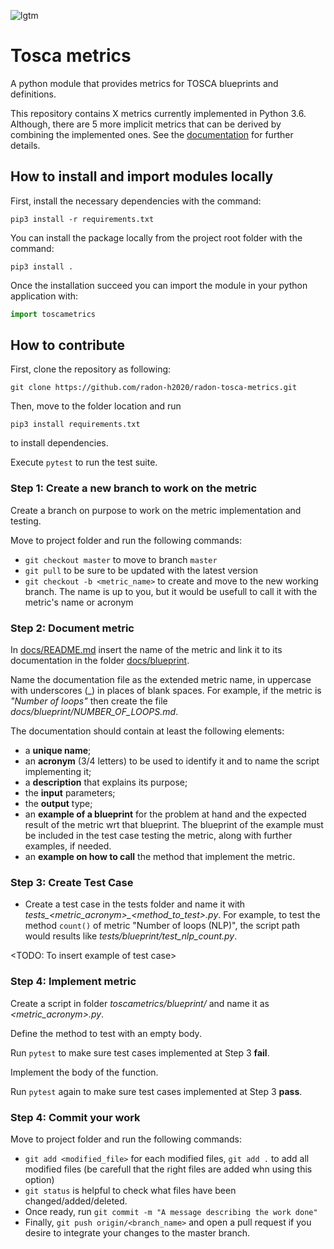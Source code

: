 ![lgtm](https://img.shields.io/lgtm/grade/python/github/radon-h2020/radon-tosca-metrics)

# Tosca metrics
A python module that provides metrics for TOSCA blueprints and definitions.

This repository contains X metrics currently implemented in Python 3.6. Although, there are 5 more implicit metrics that can be derived by combining the implemented ones.
See the [documentation](https://github.com/radon-h2020/radon-tosca-metrics/blob/master/docs/README.md) for further details.


## How to install and import modules locally

First, install the necessary dependencies with the command:

```pip3 install -r requirements.txt```

You can install the package locally from the project root folder with the command:

```pip3 install . ```

Once the installation succeed you can import the module in your python application with:

```python
import toscametrics
```


## How to contribute

First, clone the repository as following:

```git clone https://github.com/radon-h2020/radon-tosca-metrics.git```

Then, move to the folder location and run

```pip3 install requirements.txt```

to install dependencies.

Execute ```pytest``` to run the test suite.


### Step 1: Create a new branch to work on the metric
Create a branch on purpose to work on the metric implementation and testing.

Move to project folder and run the following commands:
* ```git checkout master``` to move to branch ```master```
* ```git pull``` to be sure to be updated with the latest version
* ```git checkout -b <metric_name>``` to create and move to the new working branch. The name is up to you, but it would be usefull to call it with the metric's name or acronym


### Step 2: Document metric
In [docs/README.md](https://github.com/radon-h2020/radon-tosca-metrics/tree/master/docs/README.md) insert the name of the metric and link it to its documentation in the folder [docs/blueprint](https://github.com/radon-h2020/radon-tosca-metrics/tree/master/docs/blueprint).

Name the documentation file as the extended metric name, in uppercase with underscores (\_) in places of blank spaces. For example, if the metric is *"Number of loops"* then create the file *docs/blueprint/NUMBER_OF_LOOPS.md*.

The documentation should contain at least the following elements:

* a **unique name**;
* an **acronym** (3/4 letters) to be used to identify it and to name the script implementing it;
* a **description** that explains its purpose;
* the **input** parameters;
* the **output** type;
* an **example of a blueprint** for the problem at hand and the expected result of the metric wrt that blueprint. The blueprint of the example must be included in the test case testing the metric, along with further examples, if needed.
* an **example on how to call** the method that implement the metric. 


### Step 3: Create Test Case
* Create a test case in the tests folder and name it with *tests_<metric_acronym>_<method_to_test>.py*. For example, to test the method ```count()``` of metric "Number of loops (NLP)", the script path would results like *tests/blueprint/test_nlp_count.py*.

<TODO: To insert example of test case>

### Step 4: Implement metric
Create a script in folder *toscametrics/blueprint/* and name it as *<metric_acronym>.py*. 

Define the method to test with an empty body.

Run ```pytest``` to make sure test cases implemented at Step 3 **fail**.

Implement the body of the function.

Run ```pytest``` again to make sure test cases implemented at Step 3 **pass**.


### Step 4: Commit your work
Move to project folder and run the following commands:
* ```git add <modified_file>``` for each modified files, ```git add .``` to add all modified files (be carefull that the right files are added whn using this option)
* ```git status``` is helpful to check what files have been changed/added/deleted.
* Once ready, run ```git commit -m "A message describing the work done"```
* Finally, ```git push origin/<branch_name>``` and open a pull request if you desire to integrate your changes to the master branch.
